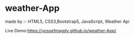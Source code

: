 # weather-App
made by :- HTML5, CSS3,Bootstrap5, JavaScript, Weather Api

Live Demo:https://yossefmagdy.github.io/weather-App/
